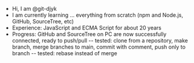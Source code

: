 - Hi, I am @git-djyk
- I am currently learning ... everything from scratch (npm and Node.js, GitHub, SourceTree, etc)
- Experience: JavaScript and ECMA Script for about 20 years
- Progress: GitHub and SourceTree on PC are now successfully connected, ready to push/pull
-- tested: clone from a repository, make branch, merge branches to main, commit with comment, push only to branch
-- tested: rebase instead of merge

<!---
git-djyk/git-djyk is a special repository because its `README.md` (this file) appears on your GitHub profile.
You can click the Preview link to take a look at your changes.
--->
